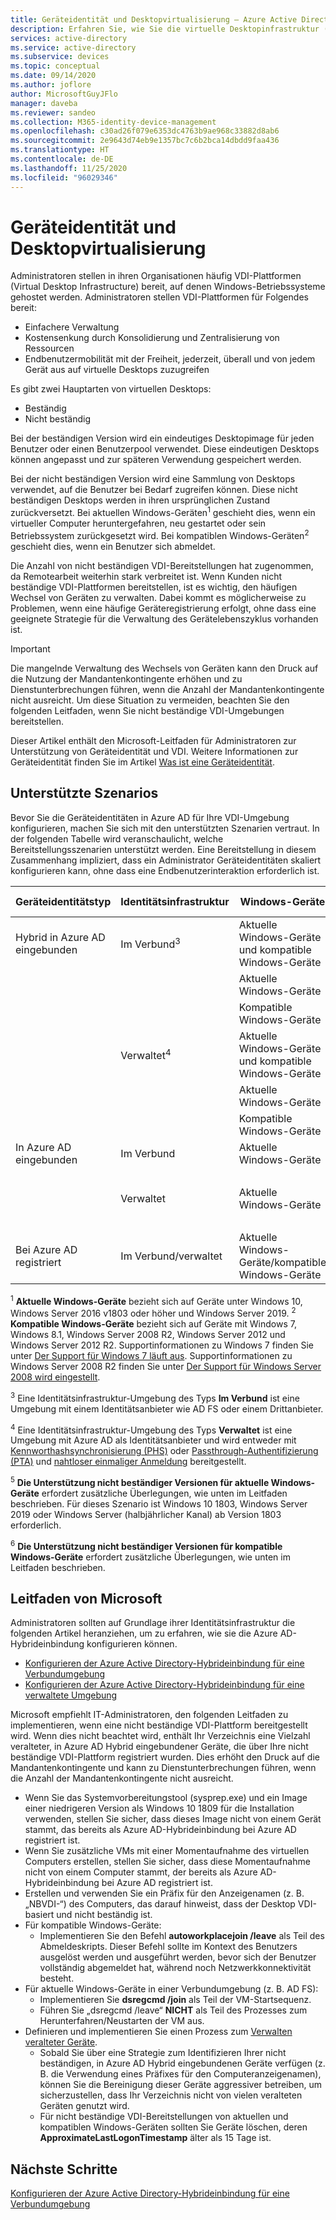 ```yaml
---
title: Geräteidentität und Desktopvirtualisierung – Azure Active Directory
description: Erfahren Sie, wie Sie die virtuelle Desktopinfrastruktur (VDI) und Azure AD-Geräteidentitäten gemeinsam verwenden können.
services: active-directory
ms.service: active-directory
ms.subservice: devices
ms.topic: conceptual
ms.date: 09/14/2020
ms.author: joflore
author: MicrosoftGuyJFlo
manager: daveba
ms.reviewer: sandeo
ms.collection: M365-identity-device-management
ms.openlocfilehash: c30ad26f079e6353dc4763b9ae968c33882d8ab6
ms.sourcegitcommit: 2e9643d74eb9e1357bc7c6b2bca14dbdd9faa436
ms.translationtype: HT
ms.contentlocale: de-DE
ms.lasthandoff: 11/25/2020
ms.locfileid: "96029346"
---
```

# <a name="device-identity-and-desktop-virtualization"></a>Geräteidentität und Desktopvirtualisierung

Administratoren stellen in ihren Organisationen häufig VDI-Plattformen (Virtual Desktop Infrastructure) bereit, auf denen Windows-Betriebssysteme gehostet werden. Administratoren stellen VDI-Plattformen für Folgendes bereit:

- Einfachere Verwaltung
- Kostensenkung durch Konsolidierung und Zentralisierung von Ressourcen
- Endbenutzermobilität mit der Freiheit, jederzeit, überall und von jedem Gerät aus auf virtuelle Desktops zuzugreifen

Es gibt zwei Hauptarten von virtuellen Desktops:

- Beständig
- Nicht beständig

Bei der beständigen Version wird ein eindeutiges Desktopimage für jeden Benutzer oder einen Benutzerpool verwendet. Diese eindeutigen Desktops können angepasst und zur späteren Verwendung gespeichert werden. 

Bei der nicht beständigen Version wird eine Sammlung von Desktops verwendet, auf die Benutzer bei Bedarf zugreifen können. Diese nicht beständigen Desktops werden in ihren ursprünglichen Zustand zurückversetzt. Bei aktuellen Windows-Geräten<sup>1</sup> geschieht dies, wenn ein virtueller Computer heruntergefahren, neu gestartet oder sein Betriebssystem zurückgesetzt wird. Bei kompatiblen Windows-Geräten<sup>2</sup> geschieht dies, wenn ein Benutzer sich abmeldet.

Die Anzahl von nicht beständigen VDI-Bereitstellungen hat zugenommen, da Remotearbeit weiterhin stark verbreitet ist. Wenn Kunden nicht beständige VDI-Plattformen bereitstellen, ist es wichtig, den häufigen Wechsel von Geräten zu verwalten. Dabei kommt es möglicherweise zu Problemen, wenn eine häufige Geräteregistrierung erfolgt, ohne dass eine geeignete Strategie für die Verwaltung des Gerätelebenszyklus vorhanden ist.

> [!IMPORTANT]
> Die mangelnde Verwaltung des Wechsels von Geräten kann den Druck auf die Nutzung der Mandantenkontingente erhöhen und zu Dienstunterbrechungen führen, wenn die Anzahl der Mandantenkontingente nicht ausreicht. Um diese Situation zu vermeiden, beachten Sie den folgenden Leitfaden, wenn Sie nicht beständige VDI-Umgebungen bereitstellen.

Dieser Artikel enthält den Microsoft-Leitfaden für Administratoren zur Unterstützung von Geräteidentität und VDI. Weitere Informationen zur Geräteidentität finden Sie im Artikel [Was ist eine Geräteidentität](overview.md).

## <a name="supported-scenarios"></a>Unterstützte Szenarios

Bevor Sie die Geräteidentitäten in Azure AD für Ihre VDI-Umgebung konfigurieren, machen Sie sich mit den unterstützten Szenarien vertraut. In der folgenden Tabelle wird veranschaulicht, welche Bereitstellungsszenarien unterstützt werden. Eine Bereitstellung in diesem Zusammenhang impliziert, dass ein Administrator Geräteidentitäten skaliert konfigurieren kann, ohne dass eine Endbenutzerinteraktion erforderlich ist.

| Geräteidentitätstyp | Identitätsinfrastruktur | Windows-Geräte | VDI-Plattformversion | Unterstützt |
| --- | --- | --- | --- | --- |
| Hybrid in Azure AD eingebunden | Im Verbund<sup>3</sup> | Aktuelle Windows-Geräte und kompatible Windows-Geräte | Beständig | Ja |
|   |   | Aktuelle Windows-Geräte | Nicht beständig | Ja<sup>5</sup> |
|   |   | Kompatible Windows-Geräte | Nicht beständig | Ja<sup>6</sup> |
|   | Verwaltet<sup>4</sup> | Aktuelle Windows-Geräte und kompatible Windows-Geräte | Beständig | Ja |
|   |   | Aktuelle Windows-Geräte | Nicht beständig | Nein |
|   |   | Kompatible Windows-Geräte | Nicht beständig | Ja<sup>6</sup> |
| In Azure AD eingebunden | Im Verbund | Aktuelle Windows-Geräte | Beständig | Nein |
|   |   |   | Nicht beständig | Nein |
|   | Verwaltet | Aktuelle Windows-Geräte | Beständig | Nein |
|   |   |   | Nicht beständig | Nein |
| Bei Azure AD registriert | Im Verbund/verwaltet | Aktuelle Windows-Geräte/kompatible Windows-Geräte | Beständig/nicht beständig | Nicht zutreffend |

<sup>1</sup> **Aktuelle Windows-Geräte** bezieht sich auf Geräte unter Windows 10, Windows Server 2016 v1803 oder höher und Windows Server 2019.
<sup>2</sup> **Kompatible Windows-Geräte** bezieht sich auf Geräte mit Windows 7, Windows 8.1, Windows Server 2008 R2, Windows Server 2012 und Windows Server 2012 R2. Supportinformationen zu Windows 7 finden Sie unter [Der Support für Windows 7 läuft aus](https://www.microsoft.com/microsoft-365/windows/end-of-windows-7-support). Supportinformationen zu Windows Server 2008 R2 finden Sie unter [Der Support für Windows Server 2008 wird eingestellt](https://www.microsoft.com/cloud-platform/windows-server-2008).

<sup>3</sup> Eine Identitätsinfrastruktur-Umgebung des Typs **Im Verbund** ist eine Umgebung mit einem Identitätsanbieter wie AD FS oder einem Drittanbieter.

<sup>4</sup> Eine Identitätsinfrastruktur-Umgebung des Typs **Verwaltet** ist eine Umgebung mit Azure AD als Identitätsanbieter und wird entweder mit [Kennworthashsynchronisierung (PHS)](../hybrid/whatis-phs.md) oder [Passthrough-Authentifizierung (PTA)](../hybrid/how-to-connect-pta.md) und [nahtloser einmaliger Anmeldung](../hybrid/how-to-connect-sso.md) bereitgestellt.

<sup>5</sup> **Die Unterstützung nicht beständiger Versionen für aktuelle Windows-Geräte** erfordert zusätzliche Überlegungen, wie unten im Leitfaden beschrieben. Für dieses Szenario ist Windows 10 1803, Windows Server 2019 oder Windows Server (halbjährlicher Kanal) ab Version 1803 erforderlich.

<sup>6</sup> **Die Unterstützung nicht beständiger Versionen für kompatible Windows-Geräte** erfordert zusätzliche Überlegungen, wie unten im Leitfaden beschrieben.


## <a name="microsofts-guidance"></a>Leitfaden von Microsoft

Administratoren sollten auf Grundlage ihrer Identitätsinfrastruktur die folgenden Artikel heranziehen, um zu erfahren, wie sie die Azure AD-Hybrideinbindung konfigurieren können.

- [Konfigurieren der Azure Active Directory-Hybrideinbindung für eine Verbundumgebung](hybrid-azuread-join-federated-domains.md)
- [Konfigurieren der Azure Active Directory-Hybrideinbindung für eine verwaltete Umgebung](hybrid-azuread-join-managed-domains.md)

Microsoft empfiehlt IT-Administratoren, den folgenden Leitfaden zu implementieren, wenn eine nicht beständige VDI-Plattform bereitgestellt wird. Wenn dies nicht beachtet wird, enthält Ihr Verzeichnis eine Vielzahl veralteter, in Azure AD Hybrid eingebundener Geräte, die über Ihre nicht beständige VDI-Plattform registriert wurden. Dies erhöht den Druck auf die Mandantenkontingente und kann zu Dienstunterbrechungen führen, wenn die Anzahl der Mandantenkontingente nicht ausreicht.

- Wenn Sie das Systemvorbereitungstool (sysprep.exe) und ein Image einer niedrigeren Version als Windows 10 1809 für die Installation verwenden, stellen Sie sicher, dass dieses Image nicht von einem Gerät stammt, das bereits als Azure AD-Hybrideinbindung bei Azure AD registriert ist.
- Wenn Sie zusätzliche VMs mit einer Momentaufnahme des virtuellen Computers erstellen, stellen Sie sicher, dass diese Momentaufnahme nicht von einem Computer stammt, der bereits als Azure AD-Hybrideinbindung bei Azure AD registriert ist.
- Erstellen und verwenden Sie ein Präfix für den Anzeigenamen (z. B. „NBVDI-“) des Computers, das darauf hinweist, dass der Desktop VDI-basiert und nicht beständig ist.
- Für kompatible Windows-Geräte:
   - Implementieren Sie den Befehl **autoworkplacejoin /leave** als Teil des Abmeldeskripts. Dieser Befehl sollte im Kontext des Benutzers ausgelöst werden und ausgeführt werden, bevor sich der Benutzer vollständig abgemeldet hat, während noch Netzwerkkonnektivität besteht.
- Für aktuelle Windows-Geräte in einer Verbundumgebung (z. B. AD FS):
   - Implementieren Sie **dsregcmd /join** als Teil der VM-Startsequenz.
   - Führen Sie „dsregcmd /leave“ **NICHT** als Teil des Prozesses zum Herunterfahren/Neustarten der VM aus.
- Definieren und implementieren Sie einen Prozess zum [Verwalten veralteter Geräte](manage-stale-devices.md).
   - Sobald Sie über eine Strategie zum Identifizieren Ihrer nicht beständigen, in Azure AD Hybrid eingebundenen Geräte verfügen (z. B. die Verwendung eines Präfixes für den Computeranzeigenamen), können Sie die Bereinigung dieser Geräte aggressiver betreiben, um sicherzustellen, dass Ihr Verzeichnis nicht von vielen veralteten Geräten genutzt wird.
   - Für nicht beständige VDI-Bereitstellungen von aktuellen und kompatiblen Windows-Geräten sollten Sie Geräte löschen, deren **ApproximateLastLogonTimestamp** älter als 15 Tage ist.
 
## <a name="next-steps"></a>Nächste Schritte

[Konfigurieren der Azure Active Directory-Hybrideinbindung für eine Verbundumgebung](hybrid-azuread-join-federated-domains.md)
